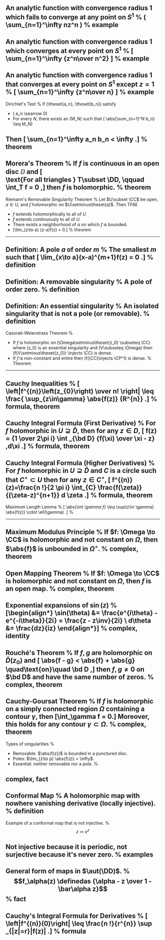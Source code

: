 An analytic function with convergence radius 1 which fails to converge at any point on $S^1$
%
\( \sum_{n=1}^\infty nz^n \) 
%
example
---

An analytic function with convergence radius 1 which converges at every point on $S^1$
%
\[
\sum_{n=1}^\infty {z^n\over n^2}
\]
%
example
---

An analytic function with convergence radius 1 that converges at every point on $S^1$ except $z=1$
%
\[
\sum_{n=1}^\infty {z^n\over n}
\]
%
example
---

Dirichlet's Test
%
If \(\theset{a_n}, \theset{b_n}\) satisfy

- \(  a_n \searrow 0\) 
- For every $N$, there exists an \(M_N\) such that \(  \abs{\sum_{n=1}^N b_n} \leq M_N\)

Then \[ \sum_{n=1}^\infty a_n b_n < \infty .\]
%
theorem
---

Morera's Theorem
%
If $f$ is continuous in an open disc $\DD$ and 
\[  
\text{For all triangles } T\subset \DD, \qquad \int_T f = 0
,\]
then $f$ is holomorphic.
%
theorem
---

Riemann's Removable Singularity Theorem
%
Let $U\subset \CC$ be open, $a\in U$, and $f$ holomorphic on $U\setminus\theset{a}$. 
Then TFAE

- $f$ extends holomorphically to all of $U$
- $f$ extends continuously to all of $U$
- There exists a neighborhood of $a$ on which $f$ is bounded.
- \[\lim_{z\to a} (z-a)f(z) = 0.\]
%
theorem
---

Definition: A pole $a$ of order $m$
%
The smallest $m$ such that 
\[
\lim_{x\to a}(x-a)^{m+1}f(z) = 0
.\]
%
definition
---

Definition: A removable singularity
%
A pole of order zero.
%
definition
---

Definition: An essential singularity
%
An isolated singularity that is not a pole (or removable).
%
definition
---

Casorati-Weierstrass Theorem
%
- If $f$ is holomorphic on \(\Omega\setminus\theset{z_0} \subseteq \CC\) where \(z_0\) is an essential singularity and \(V\subseteq \Omega\) then \(f(V\setminus\theset{z_0}) \injects \CC\) is dense.
- If $f$ is non-constant and entire then \(f(\CC)\injects \CP^1\) is dense.
%
Theorem
---

Cauchy Inequalities
%
\[
\left|f^{(n)}\left(z_{0}\right) \over n! \right| \leq \frac{ \sup_{z\in\gamma} \abs{f(z)} {R^{n}}
.\]
%
formula, theorem
---

Cauchy Integral Formula (First Derivative)
%
For $f$ holomorphic in $U\supseteq \bar D$, then for any $z\in D$,
\[
f(z) = {1 \over 2\pi i} \int _{\bd D} {f(\xi) \over \xi - z} \,d\xi
.\]
%
formula, theorem
---

Cauchy Integral Formula (Higher Derivatives)
%
For $f$ holomorphic in $U\supseteq \bar D$ and $C$ is a circle such that $C^\circ \subset U$ then for any $z\in C^\circ$,
\[
f^{(n)}(z)=\frac{n !}{2 \pi i} \int_{C} \frac{f(\zeta)}{(\zeta-z)^{n+1}} d \zeta
.\]
%
formula, theorem
---

Maximum Length Lemma
%
\[
\abs{\int _\gamma f} \leq \sup_{z\in \gamma} \abs{f(z)} \cdot \ell(\gamma)
.\]
%

---

Maximum Modulus Principle
%
If $f: \Omega \to \CC$ is holomorphic and not constant on $\Omega$, then $\abs{f}$ is unbounded in $\Omega^\circ$.
%
complex, theorem
---

Open Mapping Theorem
%
If $f: \Omega \to \CC$ is holomorphic and not constant on $\Omega$, then $f$ is an open map.
%
complex, theorem
---

Exponential expansions of $\sin(z)$
%
\[\begin{align*}
\sin(\theta) &= \frac{e^{i\theta} - e^{-i\theta}}{2i} = \frac{z - z\inv}{2i} \\
d\theta &= \frac{dz}{iz}
\end{align*}\]
%
complex, identity
---

Rouché's Theorem
%
If $f, g$ are holomorphic on $\bar{D}(z_0)$ and 
\[
\abs{f - g} < \abs{f} + \abs{g} \quad\text{on}\quad \bd D
,\] 
then $f,g\neq 0$ on $\bd D$ and have the same number of zeros.
%
complex, theorem
---

Cauchy-Goursat Theorem
%
If $f$ is holomorphic on a simply connected region $\Omega$ containing a contour $\gamma$, then \[\int_\gamma f = 0.\]
Moreover, this holds for any contour $\gamma \subset \Omega$.
%
complex, theorem
---

Types of singularities
%

- Removable: $\abs{f(z)}$ is bounded in a punctured disc.
- Poles: $\lim_{z\to p} \abs{f(z)} = \infty$.
- Essential: neither removable nor a pole.
%

complex, fact
---

Conformal Map
%
A holomorphic map with nowhere vanishing derivative (locally injective).
%
definition
---

Example of a conformal map that is not injective.
%
$$z\mapsto e^z$$

Not injective because it is periodic, not surjective because it's never zero.
%
examples
---

General form of maps in $\aut(\DD)$.
%
$$f_\alpha(z) \definedas {\alpha - z \over 1 - \bar\alpha z}$$
%
fact
---

Cauchy's Integral Formula for Derivatives
%
\[
\left|f^{(n)}(0)\right| \leq \frac{n !}{r^{n}} \sup _{|z|=r}|f(z)|
.\]
%
formula
---

